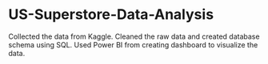 # US-Superstore-Data-Analysis
Collected the data from Kaggle. Cleaned the raw data  and created database schema using SQL. Used Power BI  from creating dashboard to visualize the data. 
